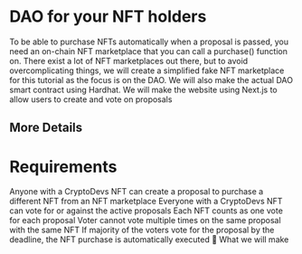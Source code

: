 # DAO for your NFT holders

To be able to purchase NFTs automatically when a proposal is passed, you need an on-chain NFT marketplace that you can call a purchase() function on. There exist a lot of NFT marketplaces out there, but to avoid overcomplicating things, we will create a simplified fake NFT marketplace for this tutorial as the focus is on the DAO.
We will also make the actual DAO smart contract using Hardhat.
We will make the website using Next.js to allow users to create and vote on proposals
## More Details

# Requirements
Anyone with a CryptoDevs NFT can create a proposal to purchase a different NFT from an NFT marketplace
Everyone with a CryptoDevs NFT can vote for or against the active proposals
Each NFT counts as one vote for each proposal
Voter cannot vote multiple times on the same proposal with the same NFT
If majority of the voters vote for the proposal by the deadline, the NFT purchase is automatically executed
🔩 What we will make

